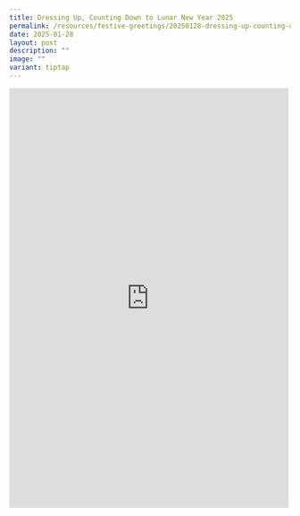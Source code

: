 ```yaml
---
title: Dressing Up, Counting Down to Lunar New Year 2025
permalink: /resources/festive-greetings/20250128-dressing-up-counting-down/
date: 2025-01-28
layout: post
description: ""
image: ""
variant: tiptap
---
```

<div class="iframe-wrapper">
<iframe style="border:none;overflow:hidden" height="751" width="500" allowfullscreen="true" frameborder="0" src="https://www.facebook.com/plugins/post.php?href=https%3A%2F%2Fwww.facebook.com%2Falpshealthcaresupplychain%2Fposts%2Fpfbid0iJNzuHi6zVAFHPdt8ELxcEeqKWZcC47892Afo6xgE6ifvDpXqoZXz1EJXuu75PDEl&amp;show_text=true&amp;width=500"></iframe>
</div>
<p></p>